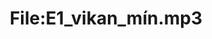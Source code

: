 ---
title: File:E1_vikan_mín.mp3
recording of: vikan mín
reading speed: slow
speaker: E
license: CC0
---